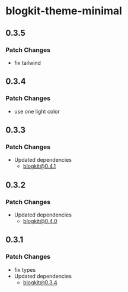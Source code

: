 # blogkit-theme-minimal

## 0.3.5

### Patch Changes

- fix tailwind

## 0.3.4

### Patch Changes

- use one light color

## 0.3.3

### Patch Changes

- Updated dependencies
  - blogkit@0.4.1

## 0.3.2

### Patch Changes

- Updated dependencies
  - blogkit@0.4.0

## 0.3.1

### Patch Changes

- fix types
- Updated dependencies
  - blogkit@0.3.4
